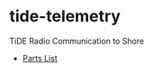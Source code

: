 # tide-telemetry
TiDE Radio Communication to Shore

- [Parts List](https://github.com/uofmelectricboat/tide-telemetry/blob/main/parts_list.txt)

